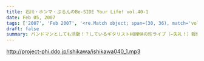 ```yaml
---
title: 石川・ホンマ・ぶるんのBe-SIDE Your Life! vol.40-1
date: Feb 05, 2007
tags: ['2007', 'Feb 2007', '<re.Match object; span=(30, 36), match='vol.40'>']
draft: false
summary: バンドマンとしても活動！？しているギタリストHONMAの珍ライブ（←失礼！）報告はコチラから・・・石川・ぶるん・・・そして私NAMAEもみたことがない、ホンマバンドの全貌とは一体・・・そして！現在鋭意進行中のビーサイオリジナル「DDDP」パーカーの進行状況もお知らせしております。モノは確かだと自信をちらつかせる社長・石川の一言一句に注目が集まる！NAMAE
---
```


http://project-phi.ddo.jp/ishikawa/ishikawa040_1.mp3
